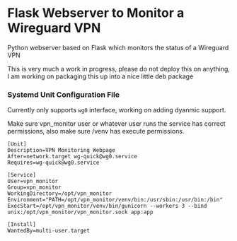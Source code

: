# Flask Webserver to Monitor a Wireguard VPN

Python webserver based on Flask which monitors the status of a Wireguard VPN 

This is very much a work in progress, please do not deploy this on anything, I am working on packaging this up into a nice little deb package

### Systemd Unit Configuration File 
Currently only supports ```wg0``` interface, working on adding dyanmic support.

Make sure vpn_monitor user or whatever user runs the service has correct permissions, also make sure /venv has execute permissions.
```
[Unit]
Description=VPN Monitoring Webpage
After=network.target wg-quick@wg0.service
Requires=wg-quick@wg0.service

[Service]
User=vpn_monitor
Group=vpn_monitor
WorkingDirectory=/opt/vpn_monitor
Environment="PATH=/opt/vpn_monitor/venv/bin:/usr/sbin:/usr/bin:/bin"
ExecStart=/opt/vpn_monitor/venv/bin/gunicorn --workers 3 --bind unix:/opt/vpn_monitor/vpn_monitor.sock app:app

[Install]
WantedBy=multi-user.target
```


